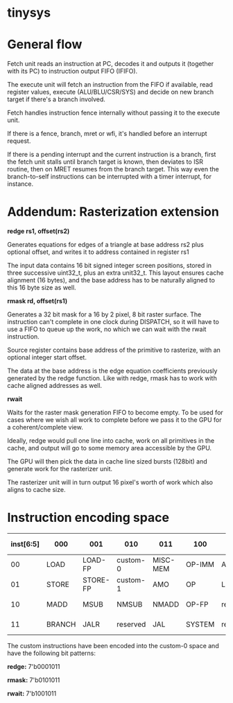 # tinysys

# General flow

Fetch unit reads an instruction at PC, decodes it and outputs it (together with its PC) to instruction output FIFO (IFIFO).

The execute unit will fetch an instruction from the FIFO if available, read register values, execute (ALU/BLU/CSR/SYS) and decide on new branch target if there's a branch involved.

Fetch handles instruction fence internally without passing it to the execute unit.

If there is a fence, branch, mret or wfi, it's handled before an interrupt request.

If there is a pending interrupt and the current instruction is a branch, first the fetch unit stalls until branch target is known, then deviates to ISR routine, then on MRET resumes from the branch target. This way even the branch-to-self instructions can be interrupted with a timer interrupt, for instance.

# Addendum: Rasterization extension

**redge rs1, offset(rs2)**

Generates equations for edges of a triangle at base address rs2 plus optional offset, and writes it to address contained in register rs1

The input data contains 16 bit signed integer screen positions, stored in three successive uint32_t, plus an extra unit32_t.
This layout ensures cache alignment (16 bytes), and the base address has to be naturally aligned to this 16 byte size as well.

**rmask rd, offset(rs1)**

Generates a 32 bit mask for a 16 by 2 pixel, 8 bit raster surface. The instruction can't complete in one clock during DISPATCH, so it will have to use a FIFO to queue up the work, no which we can wait with the rwait instruction.

Source register contains base address of the primitive to rasterize, with an optional integer start offset.

The data at the base address is the edge equation coefficients previously generated by the redge function. Like with redge, rmask has to work with cache aligned addresses as well.

**rwait**

Waits for the raster mask generation FIFO to become empty. To be used for cases where we wish all work to complete before we pass it to the GPU for a coherent/complete view.

Ideally, redge would pull one line into cache, work on all primitives in the cache, and output will go to some memory area accessible by the GPU.

The GPU will then pick the data in cache line sized bursts (128bit) and generate work for the rasterizer unit.

The rasterizer unit will in turn output 16 pixel's worth of work which also aligns to cache size.

# Instruction encoding space

|inst[6:5] | 000    | 001      | 010      | 011      | 100    | 101      | 110             | 111(> 32b)| inst[6:5]|
|----------|--------|----------|----------|----------|--------|----------|-----------------|-----------|----------|
|00        | LOAD   | LOAD-FP  | custom-0 | MISC-MEM | OP-IMM | AUIPC    | OP-IMM-32       | 48b       |          |
|01        | STORE  | STORE-FP | custom-1 | AMO      | OP     | LUI      | OP-32           | 64b       |          |
|10        | MADD   | MSUB     | NMSUB    | NMADD    | OP-FP  | reserved | custom-2/rv128  | 48b       |          |
|11        | BRANCH | JALR     | reserved | JAL      | SYSTEM | reserved | custom-3/rv128  | ≥ 80      |          |

The custom instructions have been encoded into the custom-0 space and have the following bit patterns:

**redge:** 7'b0001011

**rmask:** 7'b0101011

**rwait:** 7'b1001011